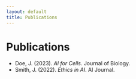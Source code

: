 ```yaml
---
layout: default
title: Publications
---
```


# Publications

- Doe, J. (2023). *AI for Cells*. Journal of Biology.  
- Smith, J. (2022). *Ethics in AI*. AI Journal.
